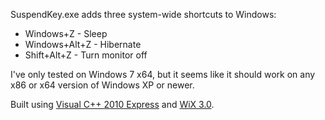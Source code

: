 SuspendKey.exe adds three system-wide shortcuts to Windows:

* Windows+Z - Sleep
* Windows+Alt+Z - Hibernate
* Shift+Alt+Z - Turn monitor off

I've only tested on Windows 7 x64, but it seems like it should work on any x86 or x64 version of Windows XP or newer.

Built using [Visual C++ 2010 Express](http://www.microsoft.com/express/Downloads/#2010-Visual-CPP) and [WiX 3.0](http://wix.codeplex.com/).
